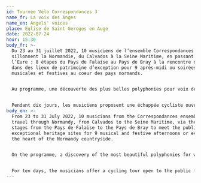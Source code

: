 ```yaml
---
id: Tournée Vélo Correspondances 3
name_fr: La voix des Anges
name_en: Angels' voices
place: Eglise de Saint Geroges en Auge
date: 2022-07-24
hour: 15:30
body_fr: >-
  Du 23 au 31 juillet 2022, 10 musiciens de l’ensemble Correspondances
  sillonnent la Normandie, du Calvados à la Seine Maritime, en passant par
  l’Eure : 8 étapes du Pays de Falaise au Pays de Bray à la rencontre du public
  dans des lieux de patrimoine d’exception pour 9 après-midi ou soirées
  musicales et festives au coeur des pays normands.


  Au programme, une découverte des plus belles polyphonies pour voix de femmes et instruments anciens qui ont fait la splendeur musicale des couvents au 17ème siècle. Tous les commentateurs de l’époque rapportent qu’à l’écoute de leurs chants apparaissaient sous leurs yeux fermés, les anges musiciens du paradis !


  Pendant dix jours, les musiciens proposent une échappée cycliste ouverte au public d’un lieu de concert à l’autre : laissez-vous embarquer dans la tournée aux côtés des artistes sur les routes normandes au gré d’ateliers de découverte de la musique baroque à destination de tous – petits et grands – de visites et découvertes du patrimoine historique, artistique et naturel, et de concerts intimistes au plus près des musiciens.
body_en: >-
  From 23 to 31 July 2022, 10 musicians from the Correspondances ensemble will
  travel through Normandy, from Calvados to the Seine Maritime, via the Eure: 8
  stages from the Pays de Falaise to the Pays de Bray to meet the public in
  exceptional heritage sites for 9 musical and festive afternoons or evenings in
  the heart of the Normandy countryside.


  On the programme, a discovery of the most beautiful polyphonies for women's voices and ancient instruments which made the musical splendour of the convents in the 17th century. All the commentators of the time report that when listening to their songs, the musical angels of heaven appeared before their eyes!


  For ten days, the musicians offer a cycling tour open to the public from one concert venue to another: let yourself be taken on the tour alongside the artists on the roads of Normandy through workshops to discover baroque music for everyone - young and old - visits and discoveries of the historical, artistic and natural heritage, and intimate concerts close to the musicians.
---
```

